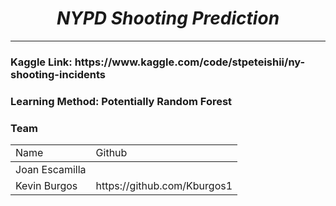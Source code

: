 <h1 align='center'> <em> NYPD Shooting Prediction </em> </h1>
<hr>
<h3>Kaggle Link: https://www.kaggle.com/code/stpeteishii/ny-shooting-incidents </h3>
<h3>Learning Method: Potentially Random Forest</h3>

<h3>Team</h3>
<table>
	<head>
		<tr>
			<td>Name</td>
			<td>Github</td>	
		</tr>
	</head>
	<tbody>
		<tr>
			<td>Joan Escamilla</td>
			<td><a></a></td>
		</tr>
		<tr>
			<td>Kevin Burgos</td>
			<td><a>https://github.com/Kburgos1</a></td>
		</tr>
	</tbody>
	
</table>
  
